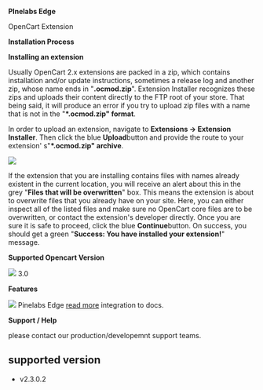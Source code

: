 **PInelabs Edge**

OpenCart Extension

**Installation Process**

**Installing an extension**

Usually OpenCart 2.x extensions are packed in a zip, which contains installation and/or update instructions, sometimes a release log and another zip, whose name ends in "**.ocmod.zip**". Extension Installer recognizes these zips and uploads their content directly to the FTP root of your store. That being said, it will produce an error if you try to upload zip files with a name that is not in the "**\*.ocmod.zip" format**.

In order to upload an extension, navigate to **Extensions → Extension Installer**. Then click the blue **Upload**button and provide the route to your extension' s"**\*.ocmod.zip" archive**.

![](./OpencartEdge%20Document/Aspose.Words.162731bc-5ec3-459e-9993-eac176a3507c.002.png)

If the extension that you are installing contains files with names already existent in the current location, you will receive an alert about this in the grey "**Files that will be overwritten**" box. This means the extension is about to overwrite files that you already have on your site. Here, you can either inspect all of the listed files and make sure no OpenCart core files are to be overwritten, or contact the extension's developer directly. Once you are sure it is safe to proceed, click the blue **Continue**button. On success, you should get a green "**Success: You have installed your extension!**" message.

**Supported Opencart Version**

![](./OpencartEdge%20Document/Aspose.Words.162731bc-5ec3-459e-9993-eac176a3507c.003.png) 3.0

**Features**

![](./OpencartEdge%20Document/Aspose.Words.162731bc-5ec3-459e-9993-eac176a3507c.004.png) Pinelabs Edge [read more](https://www.pinelabs.com/developer/apis) integration to docs.

**Support / Help**

please contact our production/developemnt support teams.


## supported version

 - v2.3.0.2
